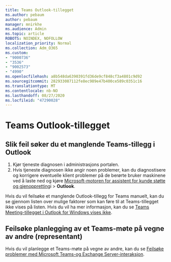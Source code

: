 ```yaml
---
title: Teams Outlook-tillegget
ms.author: pebaum
author: pebaum
manager: mnirkhe
ms.audience: Admin
ms.topic: article
ROBOTS: NOINDEX, NOFOLLOW
localization_priority: Normal
ms.collection: Adm_O365
ms.custom:
- "9000736"
- "3536"
- "9002573"
- "4990"
ms.openlocfilehash: a8b548da6390391fd36de9cf848cf3a4801c9d92
ms.sourcegitcommit: 282933087112fe8ec989e47b400ce589c0351c16
ms.translationtype: MT
ms.contentlocale: nb-NO
ms.lasthandoff: 08/27/2020
ms.locfileid: "47290028"
---
```

# <a name="teams-outlook-add-in"></a>Teams Outlook-tillegget

## <a name="to-troubleshoot-a-missing-teams-outlook-add-in"></a>Slik feil søker du et manglende Teams-tillegg i Outlook

1. Kjør tjeneste diagnosen i administrasjons portalen. 
2. Hvis tjeneste diagnosen ikke angir noen problemer, kan du diagnostisere og korrigere eventuelle klient problemer på de berørte bruker maskinene ved å laste ned og kjøre [Microsoft-motoren for assistent for kunde støtte og gjenoppretting](https://aka.ms/SaRA-TeamsAddInScenario)i  >  **Outlook**.

Hvis du vil feilsøke et manglende Outlook-tillegg for Teams manuelt, kan du se gjennom listen over mulige faktorer som kan føre til at Teams-tillegget ikke vises på listen. Hvis du vil ha mer informasjon, kan du se [Teams Meeting-tillegget i Outlook for Windows vises ikke](https://docs.microsoft.com/microsoftteams/teams-add-in-for-outlook#teams-meeting-add-in-in-outlook-for-windows-does-not-show).

## <a name="to-troubleshoot-scheduling-a-teams-meeting-on-behalf-of-someone-else-delegate"></a>Feilsøke planlegging av et Teams-møte på vegne av andre (representant)

Hvis du vil planlegge et Teams-møte på vegne av andre, kan du se [Feilsøke problemer med Microsoft Teams-og Exchange Server-interaksjon](https://docs.microsoft.com/microsoftteams/troubleshoot/known-issues/teams-exchange-interaction-issue).
